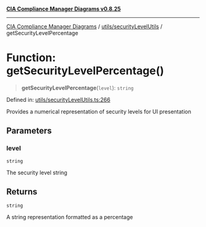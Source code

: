 [**CIA Compliance Manager Diagrams v0.8.25**](../../../README.md)

***

[CIA Compliance Manager Diagrams](../../../modules.md) / [utils/securityLevelUtils](../README.md) / getSecurityLevelPercentage

# Function: getSecurityLevelPercentage()

> **getSecurityLevelPercentage**(`level`): `string`

Defined in: [utils/securityLevelUtils.ts:266](https://github.com/Hack23/cia-compliance-manager/blob/b7816746b3b7f5e02cb18303af9cc6696a8caef9/src/utils/securityLevelUtils.ts#L266)

Provides a numerical representation of security levels for UI presentation

## Parameters

### level

`string`

The security level string

## Returns

`string`

A string representation formatted as a percentage
